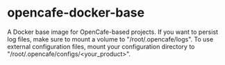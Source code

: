 # opencafe-docker-base

A Docker base image for OpenCafe-based projects. If you want to persist log
files, make sure to mount a volume to "/root/.opencafe/logs". To use external
configuration files, mount your configuration directory to
"/root/.opencafe/configs/<your_product>".
